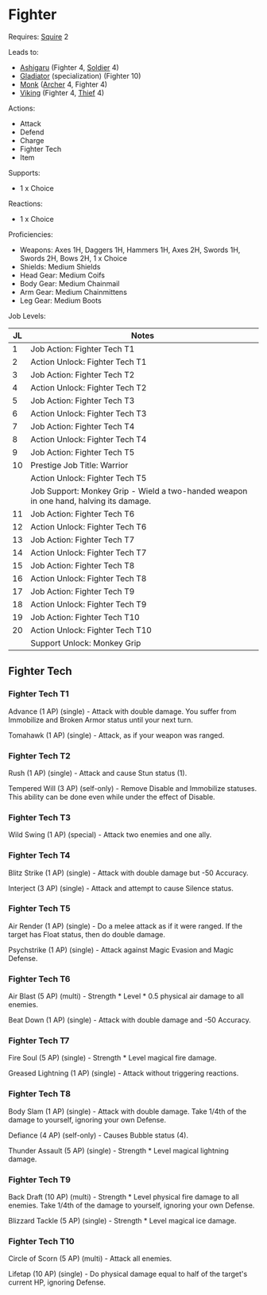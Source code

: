 # Fighter

Requires: [Squire](/Jobs/JobDetails/Squire.md) 2

Leads to:

- [Ashigaru](/Jobs/JobDetails/Ashigaru.md) (Fighter 4, [Soldier](/Jobs/JobDetails/Soldier.md) 4)
- [Gladiator](/Jobs/JobDetails/Gladiator.md) (specialization) (Fighter 10)
- [Monk](/Jobs/JobDetails/Monk.md) ([Archer](/Jobs/JobDetails/Archer.md) 4, Fighter 4)
- [Viking](/Jobs/JobDetails/Viking.md) (Fighter 4, [Thief](/Jobs/JobDetails/Thief.md) 4)

Actions:

- Attack
- Defend
- Charge
- Fighter Tech
- Item

Supports:

- 1 x Choice

Reactions:

- 1 x Choice

Proficiencies:

- Weapons: Axes 1H, Daggers 1H, Hammers 1H, Axes 2H, Swords 1H, Swords 2H, Bows 2H, 1 x Choice
- Shields: Medium Shields
- Head Gear: Medium Coifs
- Body Gear: Medium Chainmail
- Arm Gear: Medium Chainmittens
- Leg Gear: Medium Boots

Job Levels:

| JL | Notes |
| --- | --- |
| 1 | Job Action: Fighter Tech T1
| 2 | Action Unlock: Fighter Tech T1
| 3 | Job Action: Fighter Tech T2
| 4 | Action Unlock: Fighter Tech T2
| 5 | Job Action: Fighter Tech T3
| 6 | Action Unlock: Fighter Tech T3
| 7 | Job Action: Fighter Tech T4
| 8 | Action Unlock: Fighter Tech T4
| 9 | Job Action: Fighter Tech T5
| 10 | Prestige Job Title: Warrior
|    | Action Unlock: Fighter Tech T5
|    | Job Support: Monkey Grip - Wield a two-handed weapon in one hand, halving its damage.
| 11 | Job Action: Fighter Tech T6
| 12 | Action Unlock: Fighter Tech T6
| 13 | Job Action: Fighter Tech T7
| 14 | Action Unlock: Fighter Tech T7
| 15 | Job Action: Fighter Tech T8
| 16 | Action Unlock: Fighter Tech T8
| 17 | Job Action: Fighter Tech T9
| 18 | Action Unlock: Fighter Tech T9
| 19 | Job Action: Fighter Tech T10
| 20 | Action Unlock: Fighter Tech T10
|    | Support Unlock: Monkey Grip

## Fighter Tech

### Fighter Tech T1

Advance (1 AP) (single) - Attack with double damage. You suffer from Immobilize and Broken Armor status until your next turn.

Tomahawk (1 AP) (single) - Attack, as if your weapon was ranged.

### Fighter Tech T2

Rush (1 AP) (single) - Attack and cause Stun status (1).

Tempered Will (3 AP) (self-only) - Remove Disable and Immobilize statuses. This ability can be done even while under the effect of Disable.

### Fighter Tech T3

Wild Swing (1 AP) (special) - Attack two enemies and one ally.

### Fighter Tech T4

Blitz Strike (1 AP) (single) - Attack with double damage but -50 Accuracy.

Interject (3 AP) (single) - Attack and attempt to cause Silence status.

### Fighter Tech T5

Air Render (1 AP) (single) - Do a melee attack as if it were ranged. If the target has Float status, then do double damage.

Psychstrike (1 AP) (single) - Attack against Magic Evasion and Magic Defense.

### Fighter Tech T6

Air Blast (5 AP) (multi) - Strength * Level * 0.5 physical air damage to all enemies.

Beat Down (1 AP) (single) - Attack with double damage and -50 Accuracy.

### Fighter Tech T7

Fire Soul (5 AP) (single) - Strength * Level magical fire damage.

Greased Lightning (1 AP) (single) - Attack without triggering reactions.

### Fighter Tech T8

Body Slam (1 AP) (single) - Attack with double damage. Take 1/4th of the damage to yourself, ignoring your own Defense.

Defiance (4 AP) (self-only) - Causes Bubble status (4).

Thunder Assault (5 AP) (single) - Strength * Level magical lightning damage.

### Fighter Tech T9

Back Draft (10 AP) (multi) - Strength * Level physical fire damage to all enemies. Take 1/4th of the damage to yourself, ignoring your own Defense.

Blizzard Tackle (5 AP) (single) - Strength * Level magical ice damage.

### Fighter Tech T10

Circle of Scorn (5 AP) (multi) - Attack all enemies.

Lifetap (10 AP) (single) - Do physical damage equal to half of the target's current HP, ignoring Defense.
